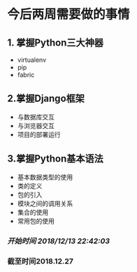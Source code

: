 # 今后两周需要做的事情 #
## 1. 掌握Python三大神器 ##
- virtualenv
- pip
- fabric

## 2.掌握Django框架 ##


- 与数据库交互
- 与浏览器交互
- 项目的部署运行

## 3.掌握Python基本语法 ##
- 基本数据类型的使用
- 类的定义
- 包的引入
- 模块之间的调用关系
- 集合的使用
- 常用包的使用

### *开始时间 2018/12/13 22:42:03*  ###
### 截至时间2018.12.27 ###
